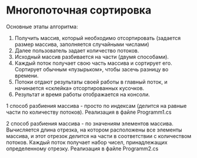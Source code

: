 # Многопоточная сортировка
Основные этапы алгоритма:
1. Получить массив, который необходимо отсортировать (задается размер массива, заполняется случайными числами)
2. Далее пользователь задает количество потоков.
3. Исходный массив разбивается на части (двумя способами).
4. Каждый поток получает свою часть массива и сортирует его. Сортирует обычным «пузырьком», чтобы засечь разницу во времени.
5. Потоки отдают результаты своей работы в главный поток, и начинается «склейка» отсортированных
кусочков.
6. Результат и время работы отображается на консоли.

1 способ разбиения массива - просто по индексам (делится на равные части по количеству потоков). Реализация в файле Programm1.cs

2 способ разбиения массива - по значениям элементов массива. Вычисляется длина отрезка, на котором расположены все элементы массива, и этот отрезок делится на части в соответствии с количеством потоков. Каждый поток получает набор чисел, принадлежащих определенному отрезку. Реализация в файле Programm2.cs
